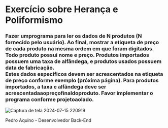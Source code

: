 <h1> Exercício sobre Herança e Poliformismo </h1>

<h3> Fazer umprograma para ler os dados de N produtos (N fornecido pelo usuário). Ao final,
 mostrar a etiqueta de preço de cada produto na
 mesma ordem em que foram digitados. <br>
 Todo produto possui nome e preço. Produtos
 importados possuem uma taxa de alfândega, e
 produtos usados possuem data de fabricação. <br>
 Estes dados específicos devem ser
 acrescentados na etiqueta de preço conforme
 exemplo (próxima página). Para produtos
 importados, a taxa e alfândega deve ser
 acrescentadaaopreçofinaldoproduto.
 Favor implementar o programa conforme
 projetoaolado.</h3>
 
![Captura de tela 2024-07-15 220919](https://github.com/user-attachments/assets/7bfc8b44-b29d-45a8-b0b7-6ab144ca8f4e)

<footer>Pedro Aquino - Desenvolvedor Back-End</footer>


